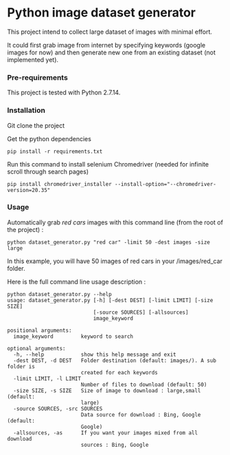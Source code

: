 # Python image dataset generator

This project intend to collect large dataset of images with minimal effort.

It could first grab image from internet by specifying keywords (google images for now) and then generate new one from an existing dataset (not implemented yet).

### Pre-requirements

This project is tested with Python 2.7.14.

### Installation

Git clone the project

Get the python dependencies

`pip install -r requirements.txt`

Run this command to install selenium Chromedriver (needed for infinite scroll through search pages)

`pip install chromedriver_installer --install-option="--chromedriver-version=20.35"`

### Usage

Automatically grab *red cars* images with this command line (from the root of the project) :

`python dataset_generator.py "red car" -limit 50 -dest images -size large`
    
In this example, you will have 50 images of red cars in your /images/red_car folder. 

Here is the full command line usage description : 

```
python dataset_generator.py --help
usage: dataset_generator.py [-h] [-dest DEST] [-limit LIMIT] [-size SIZE]
                            [-source SOURCES] [-allsources]
                            image_keyword

positional arguments:
  image_keyword         keyword to search

optional arguments:
  -h, --help            show this help message and exit
  -dest DEST, -d DEST   Folder destination (default: images/). A sub folder is
                        created for each keywords
  -limit LIMIT, -l LIMIT
                        Number of files to download (default: 50)
  -size SIZE, -s SIZE   Size of image to download : large,small (default:
                        large)
  -source SOURCES, -src SOURCES
                        Data source for download : Bing, Google (default:
                        Google)
  -allsources, -as      If you want your images mixed from all download
                        sources : Bing, Google
```